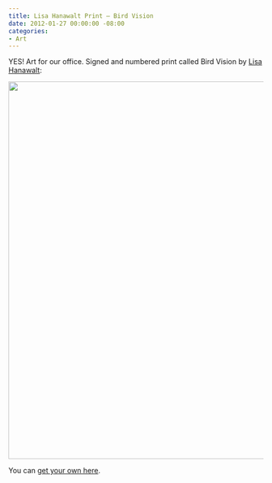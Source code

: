```yaml
---
title: Lisa Hanawalt Print — Bird Vision
date: 2012-01-27 00:00:00 -08:00
categories:
- Art
---
```


<p>YES! Art for our office. Signed and numbered print called Bird Vision by <a href="http://lisahanawalt.com/">Lisa Hanawalt</a>:</p>

<p><img src="http://mlkshk.com/r/C16O" width="555" height="744"></p>

<p>You can <a href="http://www.etsy.com/shop/lisahanawalt">get your own here</a>. </p>
